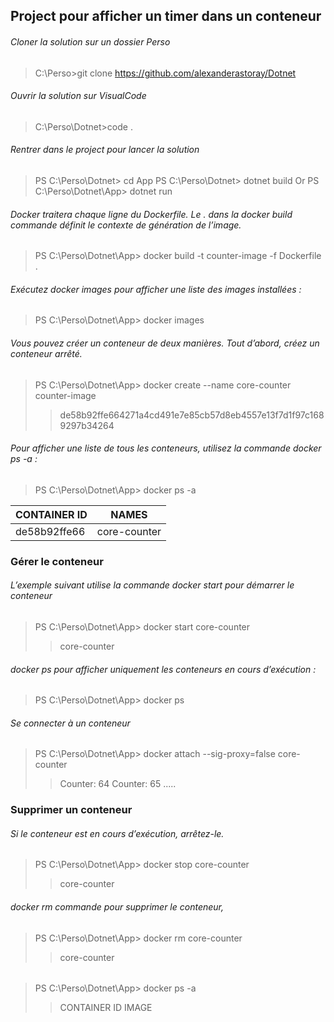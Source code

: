## Project pour afficher un timer dans un conteneur 

###### Cloner la solution sur un dossier Perso
> C:\Perso>git clone https://github.com/alexanderastoray/Dotnet

###### Ouvrir la solution sur VisualCode
> C:\Perso\Dotnet>code .

###### Rentrer dans le project pour lancer la solution
> PS C:\Perso\Dotnet> cd App 
> PS C:\Perso\Dotnet> dotnet build Or PS C:\Perso\Dotnet\App> dotnet run  

###### Docker traitera chaque ligne du Dockerfile. Le . dans la docker build commande définit le contexte de génération de l’image.
> PS C:\Perso\Dotnet\App> docker build -t counter-image -f Dockerfile .

###### Exécutez docker images pour afficher une liste des images installées : 
> PS C:\Perso\Dotnet\App> docker images 

###### Vous pouvez créer un conteneur de deux manières. Tout d’abord, créez un conteneur arrêté. 
> PS C:\Perso\Dotnet\App> docker create --name core-counter counter-image
>> de58b92ffe664271a4cd491e7e85cb57d8eb4557e13f7d1f97c1689297b34264

###### Pour afficher une liste de tous les conteneurs, utilisez la commande docker ps -a : 
> PS C:\Perso\Dotnet\App> docker ps -a

 |CONTAINER ID | NAMES        |
 | ----------  | ------------ |
 |de58b92ffe66 | core-counter |

### Gérer le conteneur

###### L’exemple suivant utilise la commande docker start pour démarrer le conteneur
> PS C:\Perso\Dotnet\App> docker start core-counter
>> core-counter

###### docker ps pour afficher uniquement les conteneurs en cours d’exécution :
> PS C:\Perso\Dotnet\App> docker ps

###### Se connecter à un conteneur
> PS C:\Perso\Dotnet\App> docker attach --sig-proxy=false core-counter
>> Counter: 64
>> Counter: 65
>> .....

### Supprimer un conteneur 

###### Si le conteneur est en cours d’exécution, arrêtez-le.
> PS C:\Perso\Dotnet\App> docker stop core-counter
>> core-counter

###### docker rm commande pour supprimer le conteneur,
> PS C:\Perso\Dotnet\App> docker rm core-counter
>> core-counter

###### 
> PS C:\Perso\Dotnet\App> docker ps -a
>> CONTAINER ID   IMAGE